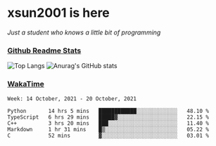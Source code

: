 # xsun2001 is here

*Just a student who knows a little bit of programming*

### [Github Readme Stats](https://github.com/anuraghazra/github-readme-stats)

![Top Langs](https://github-readme-stats.vercel.app/api/top-langs/?username=xsun2001&layout=compact&theme=radical) ![Anurag's GitHub stats](https://github-readme-stats.vercel.app/api?username=xsun2001&show_icons=true&theme=radical)

### [WakaTime](https://wakatime.com)

<!--START_SECTION:waka-->
```text
Week: 14 October, 2021 - 20 October, 2021

Python       14 hrs 5 mins   ████████████░░░░░░░░░░░░░   48.10 % 
TypeScript   6 hrs 29 mins   █████▓░░░░░░░░░░░░░░░░░░░   22.15 % 
C++          3 hrs 20 mins   ███░░░░░░░░░░░░░░░░░░░░░░   11.40 % 
Markdown     1 hr 31 mins    █▒░░░░░░░░░░░░░░░░░░░░░░░   05.22 % 
C            52 mins         ▓░░░░░░░░░░░░░░░░░░░░░░░░   03.01 % 
```
<!--END_SECTION:waka-->
